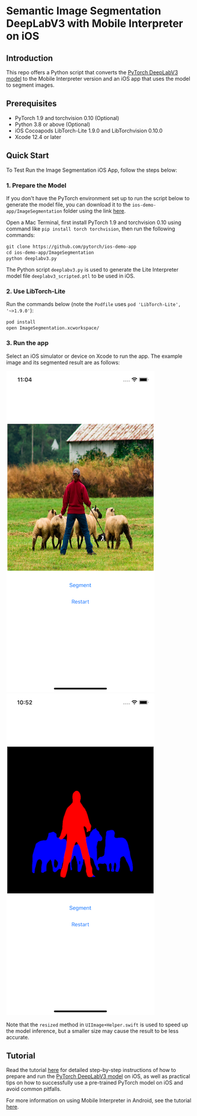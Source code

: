 # Semantic Image Segmentation DeepLabV3 with Mobile Interpreter on iOS

## Introduction

This repo offers a Python script that converts the [PyTorch DeepLabV3 model](https://pytorch.org/hub/pytorch_vision_deeplabv3_resnet101) to the Mobile Interpreter version and an iOS app that uses the model to segment images.

## Prerequisites

* PyTorch 1.9 and torchvision 0.10 (Optional)
* Python 3.8 or above (Optional)
* iOS Cocoapods LibTorch-Lite 1.9.0 and LibTorchvision 0.10.0
* Xcode 12.4 or later

## Quick Start

To Test Run the Image Segmentation iOS App, follow the steps below:

### 1. Prepare the Model

If you don't have the PyTorch environment set up to run the script below to generate the model file, you can download it to the `ios-demo-app/ImageSegmentation` folder using the link [here](https://drive.google.com/file/d/1_guNVutt8eTvO_YhGxkAe1uReBhNaC4f/view?usp=sharing).

Open a Mac Terminal, first install PyTorch 1.9 and torchvision 0.10 using command like `pip install torch torchvision`, then run the following commands:

```
git clone https://github.com/pytorch/ios-demo-app
cd ios-demo-app/ImageSegmentation
python deeplabv3.py
```

The Python script `deeplabv3.py` is used to generate the Lite Interpreter model file `deeplabv3_scripted.ptl` to be used in iOS.

### 2. Use LibTorch-Lite

Run the commands below (note the `Podfile` uses `pod 'LibTorch-Lite', '~>1.9.0'`):

```
pod install
open ImageSegmentation.xcworkspace/
```

### 3. Run the app
Select an iOS simulator or device on Xcode to run the app. The example image and its segmented result are as follows:

![](screenshot1.png)
![](screenshot2.png)

Note that the `resized` method in `UIImage+Helper.swift` is used to speed up the model inference, but a smaller size may cause the result to be less accurate.

## Tutorial

Read the tutorial [here](https://pytorch.org/tutorials/beginner/deeplabv3_on_ios.html) for detailed step-by-step instructions of how to prepare and run the [PyTorch DeepLabV3 model](https://pytorch.org/hub/pytorch_vision_deeplabv3_resnet101) on iOS, as well as practical tips on how to successfully use a pre-trained PyTorch model on iOS and avoid common pitfalls.

For more information on using Mobile Interpreter in Android, see the tutorial [here](https://pytorch.org/tutorials/recipes/mobile_interpreter.html).
